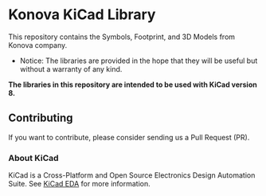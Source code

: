 # Konova KiCad Library

This repository contains the Symbols, Footprint, and 3D Models from Konova company.


* Notice: The libraries are provided in the hope that they will be useful but without a warranty of any kind.

**The libraries in this repository are intended to be used with KiCad version 8.**

## Contributing

If you want to contribute, please consider sending us a Pull Request (PR).

### About KiCad

KiCad is a Cross-Platform and Open Source Electronics Design Automation Suite. See [KiCad EDA](https://kicad.org/) for more information.
